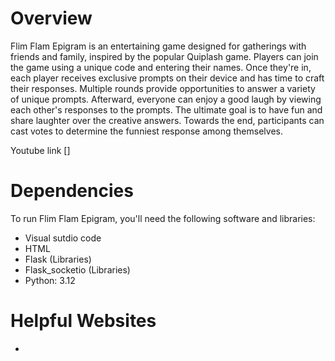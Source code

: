 # Overview
Flim Flam Epigram is an entertaining game designed for gatherings with friends and family, inspired by the popular Quiplash game. Players can join the game using a unique code and entering their names. Once they're in, each player receives exclusive prompts on their device and has time to craft their responses. Multiple rounds provide opportunities to answer a variety of unique prompts. Afterward, everyone can enjoy a good laugh by viewing each other's responses to the prompts. The ultimate goal is to have fun and share laughter over the creative answers. Towards the end, participants can cast votes to determine the funniest response among themselves.

Youtube link []

# Dependencies
To run Flim Flam Epigram, you'll need the following software and libraries:
  *  Visual sutdio code
  *  HTML
  *  Flask (Libraries)
  *  Flask_socketio (Libraries)
  *  Python: 3.12

# Helpful Websites
* 
